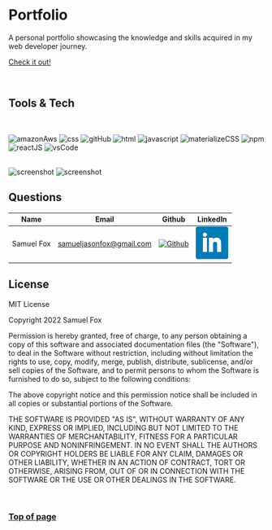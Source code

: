 
# Portfolio

A personal portfolio showcasing the knowledge and skills acquired in my web developer journey.

[Check it out!](https://samueljfox.com/) 

<br>

## Tools & Tech

<br/>

![amazonAws](https://img.shields.io/badge/-Amazon%20AWS-232F3E?logo=Amazon%20AWS&logoColor=FF9900)
![css](https://img.shields.io/badge/-CSS-white?logo=css3&logoColor=1572B6)
![gitHub](https://img.shields.io/badge/-GitHub-181717?logo=GitHub&logoColor=white)
![html](https://img.shields.io/badge/-HTML-white?logo=html5)
![javascript](https://img.shields.io/badge/-Javascript-yellow?logo=javascript)
![materializeCSS](https://img.shields.io/badge/-Materialize-FF7F7F?logo=Material%20Design&logoColor=white)
![npm](https://img.shields.io/badge/-npm-CB3837?logo=NPM)
![reactJS](https://img.shields.io/badge/-ReactJS-000000?logo=React&logoColor=61DAFB)
![vsCode](https://img.shields.io/badge/-Visual%20Studio%20Code-white?logo=Visual%20Studio%20Code&logoColor=007ACC)

<br/>

<img src="https://res.cloudinary.com/memorybank/image/upload/v1644511935/sjf-file-uploader/7bf152e9b49aeace612f7e9ddd67d0f4.png" width="400px" alt="screenshot"/>
<img src="https://res.cloudinary.com/memorybank/image/upload/v1644511976/sjf-file-uploader/0cad20412604696ac050513da6d14492.png" width="400px" alt="screenshot"/>


## Questions

| Name | Email  | Github  | LinkedIn |
| :--: | :----: | :-----: | :------: |
| Samuel Fox | samueljasonfox@gmail.com | [![Github](./public/logo/github/GitHub-Mark-Light-64px.png)](https://github.com/samuelfox1) | [![LinkedIn](./public/logo/linkedin/linkedin.png)](https://www.linkedin.com/in/samuel-fox-tacoma) |


## License

MIT License

Copyright 2022 Samuel Fox

Permission is hereby granted, free of charge, to any person obtaining a copy of this software and associated documentation files (the "Software"), to deal in the Software without restriction, including without limitation the rights to use, copy, modify, merge, publish, distribute, sublicense, and/or sell copies of the Software, and to permit persons to whom the Software is furnished to do so, subject to the following conditions:

The above copyright notice and this permission notice shall be included in all copies or substantial portions of the Software.

THE SOFTWARE IS PROVIDED "AS IS", WITHOUT WARRANTY OF ANY KIND, EXPRESS OR IMPLIED, INCLUDING BUT NOT LIMITED TO THE WARRANTIES OF MERCHANTABILITY, FITNESS FOR A PARTICULAR PURPOSE AND NONINFRINGEMENT. IN NO EVENT SHALL THE AUTHORS OR COPYRIGHT HOLDERS BE LIABLE FOR ANY CLAIM, DAMAGES OR OTHER LIABILITY, WHETHER IN AN ACTION OF CONTRACT, TORT OR OTHERWISE, ARISING FROM, OUT OF OR IN CONNECTION WITH THE SOFTWARE OR THE USE OR OTHER DEALINGS IN THE SOFTWARE.

<br/>

### [Top of page](#README-Generator)
